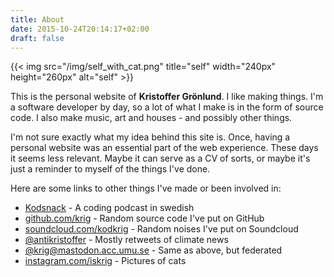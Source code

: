 ```yaml
---
title: About
date: 2015-10-24T20:14:17+02:00
draft: false
---
```


{{< img src="/img/self_with_cat.png" title="self" width="240px" height="260px" alt="self" >}}

This is the personal website of __Kristoffer Gr&ouml;nlund__. I like
making things. I'm a software developer by day, so a lot of what I
make is in the form of source code. I also make music, art and
houses - and possibly other things.

I'm not sure exactly what my idea behind this site is. Once,
having a personal website was an essential part of the web
experience. These days it seems less relevant. Maybe it can
serve as a CV of sorts, or maybe it's just a reminder to
myself of the things I've done.

Here are some links to other things I've made or been involved in:

* [Kodsnack](http://kodsnack.se) - A coding podcast in swedish
* [github.com/krig](https://github.com/krig) - Random source code I've put on GitHub
* [soundcloud.com/kodkrig](https://soundcloud.com/kodkrig) - Random noises I've put on Soundcloud
* [@antikristoffer](https://twitter.com/antikristoffer) - Mostly retweets of climate news
* [@krig@mastodon.acc.umu.se](https://mastodon.acc.umu.se/@krig) - Same as above, but federated
* [instagram.com/iskrig](https://instagram.com/iskrig) - Pictures of cats

